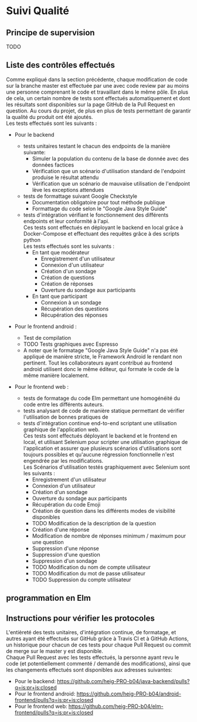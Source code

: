 # Suivi Qualité
## Principe de supervision
TODO

## Liste des contrôles effectués
Comme expliqué dans la section précédente, chaque modification de code sur la branche master est effectuée par une avec code review par au moins une personne comprenant le code et travaillant dans le même pôle. En plus de cela, un certain nombre de tests sont effectués automatiquement et dont les résultats sont disponibles sur la page GitHub de la Pull Request en question. Au cours du projet, de plus en plus de tests permettant de garantir la qualité du produit ont été ajoutés.\
Les tests effectués sont les suivants :

- Pour le backend
    - tests unitaires testant le chacun des endpoints de la manière suivante:
        - Simuler la population du contenu de la base de donnée avec des données factices
        - Vérification que un scénario d'utilisation standard de l'endpoint produise le résultat attendu
        - Vérification que un scénario de mauvaise utilisation de l'endpoint lève les exceptions attendues
    - tests de formattage suivant Google Checkstyle
        - Documentation obligatoire pour tout méthode publique
        - Formattage du code selon le "Google Java Style Guide"
    - tests d'intégration vérifiant le fonctionnement des différents endpoints et leur conformité à l'api.\
    Ces tests sont effectués en déployant le backend en local grâce à Docker-Compose et effectuant des requêtes grâce à des scripts python\
    Les tests effectués sont les suivants :
        - En tant que modérateur    
            - Enregistrement d'un utilisateur
            - Connexion d'un utilisateur
            - Création d'un sondage
            - Création de questions
            - Création de réponses
            - Ouverture du sondage aux participants
        - En tant que participant
            - Connexion à un sondage
            - Récupération des questions
            - Récupération des réponses

- Pour le frontend android :
    - Test de compilation
    - TODO Tests graphiques avec Espresso
    - A noter que le formatage "Google Java Style Guide" n'a pas été appliqué de manière stricte, le Framework Android le rendant non pertinent. Tout les collaborateurs ayant contribué au frontend android utilisent donc le même éditeur, qui formate le code de la même manière localement.

- Pour le frontend web :
    - tests de formatage du code Elm permettant une homogénéité du code entre les différents auteurs.
    - tests analysant de code de manière statique permettant de vérifier l'utilisation de bonnes pratiques de
    -  tests d'intégration continue end-to-end scriptant une utilisation graphique de l'application web.\
    Ces tests sont effectués déployant le backend et le frontend en local, et utilisant Selenium pour scripter une utilisation graphique de l'application et assurer que plusieurs scénarios d'utilisations sont toujours possibles et qu'aucune régression fonctionnelle n'est engendrée par les modifications.\
    Les Scénarios d'utilisation testés graphiquement avec Selenium sont les suivants :
        - Enregistrement d'un utilisateur
        - Connexion d'un utilisateur
        - Création d'un sondage
        - Ouverture du sondage aux participants
        - Récupération du code Emoji
        - Création de question dans les différents modes de visibilité disponibles
        - TODO Modification de la description de la question
        - Création d'une réponse
        - Modification de nombre de réponses minimum / maximum pour une question
        - Suppression d'une réponse
        - Suppression d'une question
        - Suppression d'un sondage
        - TODO Modification du nom de compte utilisateur
        - TODO Modification du mot de passe utilisateur
        - TODO Suppression du compte utilisateur

## programmation en Elm

## Instructions pour vérifier les protocoles
L'entièreté des tests unitaires, d'intégration continue, de formatage, et autres ayant été effectués sur GitHub grâce à Travis CI et à GitHub Actions, un historique pour chacun de ces tests pour chaque Pull Request ou commit de merge sur le master y est disponible.\
Chaque Pull Request avec les tests effectués, la personne ayant revu le code (et potentiellement commenté / demandé des modifications), ainsi que les changements effectués sont disponibles aux adresses suivantes:

- Pour le backend: https://github.com/heig-PRO-b04/java-backend/pulls?q=is:pr+is:closed
- Pour le frontend android: https://github.com/heig-PRO-b04/android-frontend/pulls?q=is:pr+is:closed
- Pour le frontend web: https://github.com/heig-PRO-b04/elm-frontend/pulls?q=is:pr+is:closed
